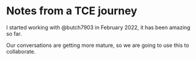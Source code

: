 # Notes from a TCE journey

I started working with @butch7903 in February 2022, it has been amazing so far.

Our conversations are getting more mature, so we are going to use this to collaborate.
